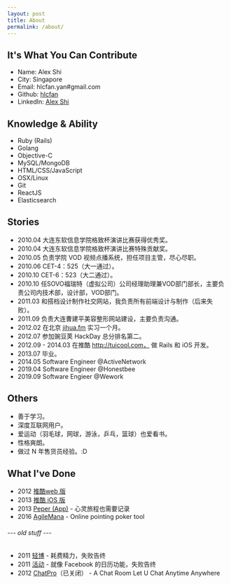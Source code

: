 ```yaml
---
layout: post
title: About
permalink: /about/
---
```


It's What You Can Contribute
--------------------

+ Name: Alex Shi
+ City: Singapore
+ Email: hlcfan.yan#gmail.com
+ Github: [hlcfan](https://github.com/hlcfan)
+ LinkedIn: [Alex Shi](https://www.linkedin.com/in/hlcfan/)

Knowledge & Ability
--------------------
+ Ruby (Rails)
+ Golang
+ Objective-C
+ MySQL/MongoDB
+ HTML/CSS/JavaScript
+ OSX/Linux
+ Git
+ ReactJS
+ Elasticsearch

Stories
--------------------
+ 2010.04 大连东软信息学院格致杯演讲比赛获得优秀奖。
+ 2010.04 大连东软信息学院格致杯演讲比赛特殊贡献奖。
+ 2010.05 负责学院 VOD 视频点播系统，担任项目主管，尽心尽职。
+ 2010.06 CET-4：525（大一通过）。
+ 2010.10 CET-6：523（大二通过）。
+ 2010.10 任SOVO福瑞特（虚拟公司）公司经理助理兼VOD部门部长，主要负责公司内技术部，设计部，VOD部门。
+ 2011.03 和搭档设计制作社交网站，我负责所有前端设计与制作（后来失败）。
+ 2011.09 负责大连曹建平美容整形网站建设，主要负责沟通。
+ 2012.02 在北京 [jihua.fm](http://jihua.fm/) 实习一个月。
+ 2012.07 参加豌豆荚 HackDay 总分排名第二。
+ 2012.09 - 2014.03 在推酷 http://tuicool.com， 做 Rails 和 iOS 开发。
+ 2013.07 毕业。
+ 2014.05 Software Engineer @ActiveNetwork
+ 2019.04 Software Engineer @Honestbee
+ 2019.09 Software Engieer @Wework

Others
--------------------
+ 善于学习。
+ 深度互联网用户。
+ 爱运动（羽毛球，网球，游泳，乒乓，篮球）也爱看书。
+ 性格爽朗。
+ 做过 N 年售货员经验。:D

What I've Done
--------------------
+ 2012 [推酷web 版](http://www.tuicool.com/)
+ 2013 [推酷 iOS 版](https://itunes.apple.com/us/app/tui-ku/id665799724?ls=1&mt=8)
+ 2013 [Peper (App)](https://itunes.apple.com/us/app/peper/id786444025?ls=1&mt=8) - 心灵旅程也需要记录
+ 2016 [AgileMana](https://agilemana.com) - Online pointing poker tool

###### --- old stuff ---

+ 2011 [轻博](http://www.douban.com/photos/album/61691975/) - 耗费精力，失败告终
+ 2011 [活动](http://www.douban.com/photos/album/61692737/) - 就像 Facebook 的日历功能，失败告终
+ 2012 [ChatPro](https://github.com/hlcfan/chatpro)（已关闭） - A Chat Room Let U Chat Anytime Anywhere
